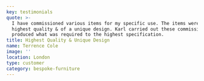 ```yaml
---
key: testimonials
quote: >-
  I have commissioned various items for my specific use. The items were of the
  highest quality & of a unique design. Karl carried out these commissions &
  produced what was required to the highest specification.
title: Highest Quality & Unique Design
name: Terrence Cole
image: ''
location: London
type: customer
category: bespoke-furniture
---
```



